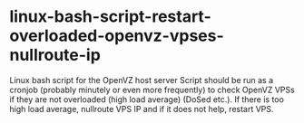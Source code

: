 # linux-bash-script-restart-overloaded-openvz-vpses-nullroute-ip
Linux bash script for the OpenVZ host server
Script should be run as a cronjob (probably minutely or even more frequently) to check OpenVZ VPSs if they are not overloaded (high load average) (DoSed etc.). If there is too high load average, nullroute VPS IP and if it does not help, restart VPS.
